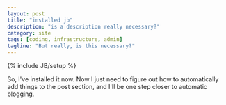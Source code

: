 ```yaml
---
layout: post
title: "installed jb"
description: "is a description really necessary?"
category: site
tags: [coding, infrastructure, admin]
tagline: "But really, is this necessary?"
---
```

{% include JB/setup %}

So, I've installed it now. Now I just need to figure out how to
automatically add things to the post section, and I'll be one step
closer to automatic blogging. 
